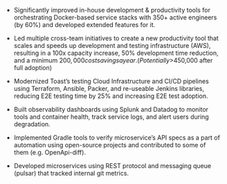 * Significantly improved in-house development & productivity tools for orchestrating Docker-based service stacks with 350+ active engineers (by 60%) and developed extended features for it.  

* Led multiple cross-team initiatives to create a new productivity tool that scales and speeds up development and testing infrastructure (AWS), resulting in a 100x capacity increase, 50% development time reduction, and a minimum $200,000 cost savings a year. (Potentially >$450,000 after full adoption)  

* Modernized Toast’s testing Cloud Infrastructure and CI/CD pipelines using Terraform, Ansible, Packer, and re-useable Jenkins libraries, reducing E2E testing time by 25% and increasing E2E test adoption.  

* Built observability dashboards using Splunk and Datadog to monitor tools and container health, track service logs, and alert users during degradation.  

* Implemented Gradle tools to verify microservice’s API specs as a part of automation using open-source projects and contributed to some of them (e.g. OpenApi-diff).  

* Developed microservices using REST protocol and messaging queue (pulsar) that tracked internal git metrics. 